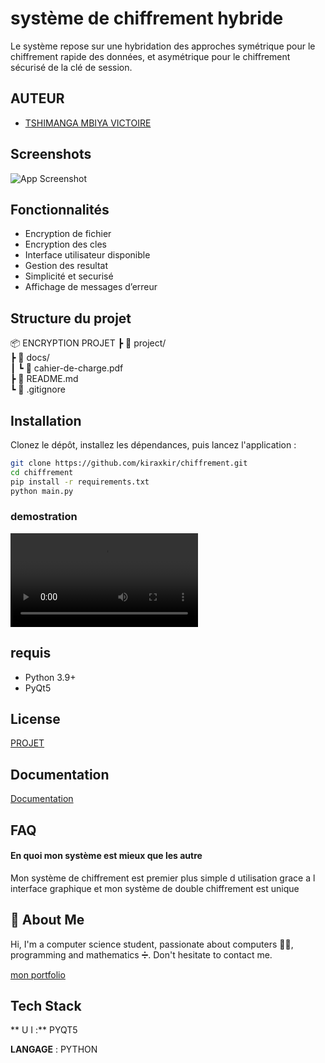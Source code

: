 
# système de chiffrement hybride 

Le système repose sur une hybridation des approches symétrique pour le chiffrement rapide des données, et asymétrique  pour le chiffrement sécurisé de la clé de session.
## AUTEUR

- [TSHIMANGA MBIYA VICTOIRE ](https://github.com/kiraxkir)


## Screenshots

![App Screenshot](gui/image/screenshot.png)


## Fonctionnalités

- Encryption de fichier 
- Encryption des cles
- Interface utilisateur disponible
- Gestion des resultat
- Simplicité et securisé
- Affichage de messages d’erreur



## Structure du projet
📦 ENCRYPTION PROJET
  ┣ 📂 project/              
  ┣ 📂 docs/                 
  ┃ ┗ 📄 cahier-de-charge.pdf  
  ┣ 📄 README.md              
  ┗ 📄 .gitignore    

## Installation

Clonez le dépôt, installez les dépendances, puis lancez l'application :

```bash
git clone https://github.com/kiraxkir/chiffrement.git
cd chiffrement
pip install -r requirements.txt
python main.py
```

### demostration 
![App demo ](gui/image/demo.mp4)

## requis
- Python 3.9+
- PyQt5

## License

[PROJET](documentation/license)


## Documentation

[Documentation](documentation/chiffrement_hybride)


## FAQ

#### En quoi mon système est mieux que les autre

Mon système de chiffrement est premier plus simple d utilisation grace a l interface graphique et mon système de double chiffrement est unique


## 🚀 About Me

Hi, I'm a computer science student, passionate about computers 🧑‍💻, programming and mathematics ➗. Don't hesitate to contact me.

[mon portfolio](https://kiraxkir.github.io/portfolio/)
## Tech Stack

** U I :** PYQT5 

**LANGAGE** :  PYTHON 

